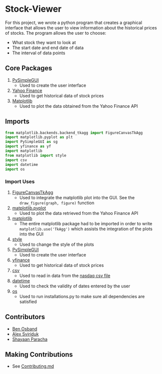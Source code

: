 # Stock-Viewer

For this project, we wrote a python program that creates a graphical interface that allows the user to view information about the historical prices of stocks. The program allows the user to choose:

* What stock they want to look at
* The start date and end date of data
* The interval of data points

## Core Packages

1. [PySimpleGUI](https://www.pysimplegui.org/en/latest/)
    * Used to create the user interface
2. [Yahoo Finance](https://python-yahoofinance.readthedocs.io/en/latest/api.html)
    * Used to get historical data of stock prices
3. [Matplotlib](https://matplotlib.org/stable/index.html)
    * Used to plot the data obtained from the Yahoo Finance API

## Imports

```Python
from matplotlib.backends.backend_tkagg import FigureCanvasTkAgg
import matplotlib.pyplot as plt
import PySimpleGUI as sg
import yfinance as yf
import matplotlib
from matplotlib import style
import csv
import datetime
import os
```

### Import Uses

1. [FigureCanvasTkAgg](https://matplotlib.org/3.3.4/api/backend_tkagg_api.html)
    * Used to integrate the matplotlib plot into the GUI. See the `draw_figure(graph, figure)` function
2. [matplotlib.pyplot](https://matplotlib.org/3.5.3/api/_as_gen/matplotlib.pyplot.html)
    * Used to plot the data retrieved from the Yahoo Finance API
3. [matplotlib](https://matplotlib.org/stable/index.html)
    * The entire matplotlib package had to be imported in order to write `matplotlib.use('TkAgg')` which assists the integration of the plots into the GUI
4. [style](https://www.dunderdata.com/blog/view-all-available-matplotlib-styles)
    * Used to change the style of the plots
5. [PySimpleGUI](https://www.pysimplegui.org/en/latest/)
    * Used to create the user interface
6. [yfinance](https://python-yahoofinance.readthedocs.io/en/latest/api.html)
    * Used to get historical data of stock prices
7. [csv](https://docs.python.org/3/library/csv.html)
    * Used to read in data from the [nasdaq csv file](Public/Data/nasdaq_data.csv)
7. [datetime](https://docs.python.org/3/library/datetime.html)
    * Used to check the validity of dates entered by the user
8. [os](https://docs.python.org/3/library/os.html)
    * Used to run installations.py to make sure all dependencies are satisfied

## Contributors

* [Ben Osband](https://github.com/ben-osband)
* [Alex Sviriduk](https://github.com/ZexyMLG360)
* [Shayaan Paracha](https://github.com/4PFShay)

## Making Contributions

* See [Contributing.md](Contributing.md)